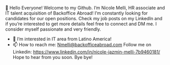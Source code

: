  👋 Hello Everyone! 
Welcome to my Github.
I’m Nicole Melli, HR associate and IT talent acquisition of Backoffice Abroad! 
I’m constantly looking for candidates for our open positions.
Check my job posts on my LinkedIn and if you’re interested to get more details feel free to connect and DM me. 
I consider myself passionate and very friendly.
- 👀 I’m interested in IT area from Latino America!
- 📫 How to reach me: Nmelli@backofficeabroad.com
Follow me on Linkedin: https://www.linkedin.com/in/nicole-jazmin-melli-7b9460181/
Hope to hear from you soon. Bye bye!
